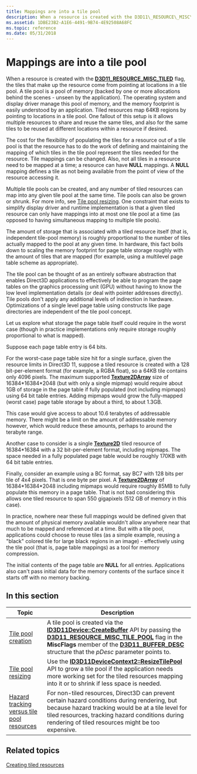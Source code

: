 ```yaml
---
title: Mappings are into a tile pool
description: When a resource is created with the D3D11\_RESOURCE\_MISC\_TILED flag, the tiles that make up the resource come from pointing at locations in a tile pool.
ms.assetid: 1DBE23B2-A1E6-4491-9B74-4E92508A68FC
ms.topic: reference
ms.date: 05/31/2018
---
```


# Mappings are into a tile pool

When a resource is created with the [**D3D11\_RESOURCE\_MISC\_TILED**](/windows/desktop/api/D3D11/ne-d3d11-d3d11_resource_misc_flag) flag, the tiles that make up the resource come from pointing at locations in a tile pool. A tile pool is a pool of memory (backed by one or more allocations behind the scenes - unseen by the application). The operating system and display driver manage this pool of memory, and the memory footprint is easily understood by an application. Tiled resources map 64KB regions by pointing to locations in a tile pool. One fallout of this setup is it allows multiple resources to share and reuse the same tiles, and also for the same tiles to be reused at different locations within a resource if desired.

The cost for the flexibility of populating the tiles for a resource out of a tile pool is that the resource has to do the work of defining and maintaining the mapping of which tiles in the tile pool represent the tiles needed for the resource. Tile mappings can be changed. Also, not all tiles in a resource need to be mapped at a time; a resource can have **NULL** mappings. A **NULL** mapping defines a tile as not being available from the point of view of the resource accessing it.

Multiple tile pools can be created, and any number of tiled resources can map into any given tile pool at the same time. Tile pools can also be grown or shrunk. For more info, see [Tile pool resizing](tile-pool-resizing.md). One constraint that exists to simplify display driver and runtime implementation is that a given tiled resource can only have mappings into at most one tile pool at a time (as opposed to having simultaneous mapping to multiple tile pools).

The amount of storage that is associated with a tiled resource itself (that is, independent tile-pool memory) is roughly proportional to the number of tiles actually mapped to the pool at any given time. In hardware, this fact boils down to scaling the memory footprint for page table storage roughly with the amount of tiles that are mapped (for example, using a multilevel page table scheme as appropriate).

The tile pool can be thought of as an entirely software abstraction that enables Direct3D applications to effectively be able to program the page tables on the graphics processing unit (GPU) without having to know the low level implementation details (or deal with pointer addresses directly). Tile pools don't apply any additional levels of indirection in hardware. Optimizations of a single level page table using constructs like page directories are independent of the tile pool concept.

Let us explore what storage the page table itself could require in the worst case (though in practice implementations only require storage roughly proportional to what is mapped).

Suppose each page table entry is 64 bits.

For the worst-case page table size hit for a single surface, given the resource limits in Direct3D 11, suppose a tiled resource is created with a 128 bit-per-element format (for example, a RGBA float), so a 64KB tile contains only 4096 pixels. The maximum supported [**Texture2DArray**](/windows/desktop/direct3dhlsl/sm5-object-texture2darray) size of 16384\*16384\*2048 (but with only a single mipmap) would require about 1GB of storage in the page table if fully populated (not including mipmaps) using 64 bit table entries. Adding mipmaps would grow the fully-mapped (worst case) page table storage by about a third, to about 1.3GB.

This case would give access to about 10.6 terabytes of addressable memory. There might be a limit on the amount of addressable memory however, which would reduce these amounts, perhaps to around the terabyte range.

Another case to consider is a single [**Texture2D**](/windows/desktop/direct3dhlsl/sm5-object-texture2d) tiled resource of 16384\*16384 with a 32 bit-per-element format, including mipmaps. The space needed in a fully populated page table would be roughly 170KB with 64 bit table entries.

Finally, consider an example using a BC format, say BC7 with 128 bits per tile of 4x4 pixels. That is one byte per pixel. A [**Texture2DArray**](/windows/desktop/direct3dhlsl/sm5-object-texture2darray) of 16384\*16384\*2048 including mipmaps would require roughly 85MB to fully populate this memory in a page table. That is not bad considering this allows one tiled resource to span 550 gigapixels (512 GB of memory in this case).

In practice, nowhere near these full mappings would be defined given that the amount of physical memory available wouldn't allow anywhere near that much to be mapped and referenced at a time. But with a tile pool, applications could choose to reuse tiles (as a simple example, reusing a "black" colored tile for large black regions in an image) - effectively using the tile pool (that is, page table mappings) as a tool for memory compression.

The initial contents of the page table are **NULL** for all entries. Applications also can't pass initial data for the memory contents of the surface since it starts off with no memory backing.

## In this section



| Topic                                                                                                   | Description                                                                                                                                                                                                                                                                                                                                                                |
|---------------------------------------------------------------------------------------------------------|----------------------------------------------------------------------------------------------------------------------------------------------------------------------------------------------------------------------------------------------------------------------------------------------------------------------------------------------------------------------------|
| [Tile pool creation](tile-pool-creation.md)<br/>                                                 | A tile pool is created via the [**ID3D11Device::CreateBuffer**](/windows/desktop/api/D3D11/nf-d3d11-id3d11device-createbuffer) API by passing the [**D3D11\_RESOURCE\_MISC\_TILE\_POOL**](/windows/desktop/api/D3D11/ne-d3d11-d3d11_resource_misc_flag) flag in the **MiscFlags** member of the [**D3D11\_BUFFER\_DESC**](/windows/desktop/api/D3D11/ns-d3d11-d3d11_buffer_desc) structure that the *pDesc* parameter points to. <br/> |
| [Tile pool resizing](tile-pool-resizing.md)<br/>                                                 | Use the [**ID3D11DeviceContext2::ResizeTilePool**](/windows/desktop/api/D3D11_2/nf-d3d11_2-id3d11devicecontext2-resizetilepool) API to grow a tile pool if the application needs more working set for the tiled resources mapping into it or to shrink if less space is needed. <br/>                                                                                                                    |
| [Hazard tracking versus tile pool resources](hazard-tracking-versus-tile-pool-resources.md)<br/> | For non-tiled resources, Direct3D can prevent certain hazard conditions during rendering, but because hazard tracking would be at a tile level for tiled resources, tracking hazard conditions during rendering of tiled resources might be too expensive. <br/>                                                                                                     |



 

## Related topics

<dl> <dt>

[Creating tiled resources](creating-tiled-resources.md)
</dt> </dl>

 

